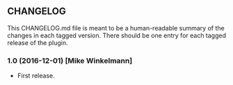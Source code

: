 CHANGELOG
---------

This CHANGELOG.md file is meant to be a human-readable summary of the changes in each
tagged version. There should be one entry for each tagged release of the plugin.

### 1.0 (2016-12-01) [Mike Winkelmann]
* First release.